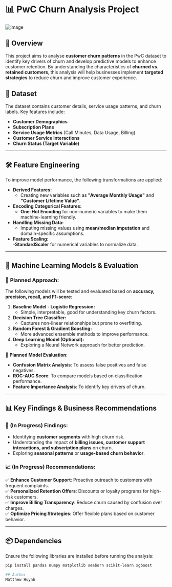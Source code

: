 # 📊 PwC Churn Analysis Project

![image](https://github.com/user-attachments/assets/e3981a05-5db8-4828-8f36-7efd8ec6922c)

## 📌 Overview
This project aims to analyse **customer churn patterns** in the PwC dataset to identify key drivers of churn and develop predictive models to enhance customer retention. By understanding the characteristics of **churned vs. retained customers**, this analysis will help businesses implement **targeted strategies** to reduce churn and improve customer experience.

## 📂 Dataset
The dataset contains customer details, service usage patterns, and churn labels. Key features include:
- **Customer Demographics**
- **Subscription Plans**
- **Service Usage Metrics** (Call Minutes, Data Usage, Billing)
- **Customer Service Interactions**
- **Churn Status (Target Variable)**

---

## 🛠 Feature Engineering
To improve model performance, the following transformations are applied:
- **Derived Features:**  
  - Creating new variables such as **"Average Monthly Usage"** and **"Customer Lifetime Value"**.
- **Encoding Categorical Features:**  
  - **One-Hot Encoding** for non-numeric variables to make them machine-learning friendly.
- **Handling Missing Data:**  
  - Imputing missing values using **mean/median imputation** and domain-specific assumptions.
- **Feature Scaling:**  
  -**StandardScaler** for numerical variables to normalize data.

---

## 🤖 Machine Learning Models & Evaluation

### 📌 **Planned Approach:**
The following models will be tested and evaluated based on **accuracy, precision, recall, and F1-score**:
1. **Baseline Model - Logistic Regression:**  
   - Simple, interpretable, good for understanding key churn factors.
2. **Decision Tree Classifier:**  
   - Captures non-linear relationships but prone to overfitting.
3. **Random Forest & Gradient Boosting:**  
   - More advanced ensemble methods to improve performance.
4. **Deep Learning Model (Optional):**  
   - Exploring a Neural Network approach for better prediction.

🔎 **Planned Model Evaluation:**  
- **Confusion Matrix Analysis**: To assess false positives and false negatives.  
- **ROC-AUC Score**: To compare models based on classification performance.  
- **Feature Importance Analysis**: To identify key drivers of churn.

---

## 📊 Key Findings & Business Recommendations

### 🔎 **(In Progress) Findings:**
- Identifying **customer segments** with high churn risk.
- Understanding the impact of **billing issues, customer support interactions, and subscription plans** on churn.
- Exploring **seasonal patterns** or **usage-based churn behavior**.

### 📈 **(In Progress) Recommendations:**
✅ **Enhance Customer Support**: Proactive outreach to customers with frequent complaints.  
✅ **Personalized Retention Offers**: Discounts or loyalty programs for high-risk customers.  
✅ **Improve Billing Transparency**: Reduce churn caused by confusion over charges.  
✅ **Optimize Pricing Strategies**: Offer flexible plans based on customer behavior.

---

## 📦 Dependencies
Ensure the following libraries are installed before running the analysis:
```bash
pip install pandas numpy matplotlib seaborn scikit-learn xgboost

## Authur
Matthew Huynh
